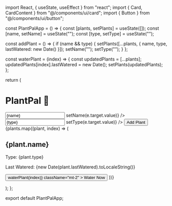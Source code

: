 import React, { useState, useEffect } from "react"; import { Card, CardContent } from "@/components/ui/card"; import { Button } from "@/components/ui/button";

const PlantPalApp = () => { const [plants, setPlants] = useState([]); const [name, setName] = useState(""); const [type, setType] = useState("");

const addPlant = () => { if (name && type) { setPlants([...plants, { name, type, lastWatered: new Date() }]); setName(""); setType(""); } };

const waterPlant = (index) => { const updatedPlants = [...plants]; updatedPlants[index].lastWatered = new Date(); setPlants(updatedPlants); };

return ( <div className="p-4 max-w-2xl mx-auto"> <h1 className="text-3xl font-bold mb-4">PlantPal 🌱</h1>

<div className="mb-4 grid grid-cols-1 md:grid-cols-2 gap-2">
    <input
      type="text"
      placeholder="Plant Name"
      className="border rounded p-2"
      value={name}
      onChange={(e) => setName(e.target.value)}
    />
    <input
      type="text"
      placeholder="Plant Type"
      className="border rounded p-2"
      value={type}
      onChange={(e) => setType(e.target.value)}
    />
    <Button onClick={addPlant} className="col-span-1 md:col-span-2">
      Add Plant
    </Button>
  </div>

  <div className="grid gap-4">
    {plants.map((plant, index) => (
      <Card key={index} className="shadow-md">
        <CardContent className="p-4">
          <h2 className="text-xl font-semibold">{plant.name}</h2>
          <p className="text-gray-600">Type: {plant.type}</p>
          <p className="text-sm text-gray-500">
            Last Watered: {new Date(plant.lastWatered).toLocaleString()}
          </p>
          <Button
            onClick={() => waterPlant(index)}
            className="mt-2"
          >
            Water Now
          </Button>
        </CardContent>
      </Card>
    ))}
  </div>
</div>

); };

export default PlantPalApp;

